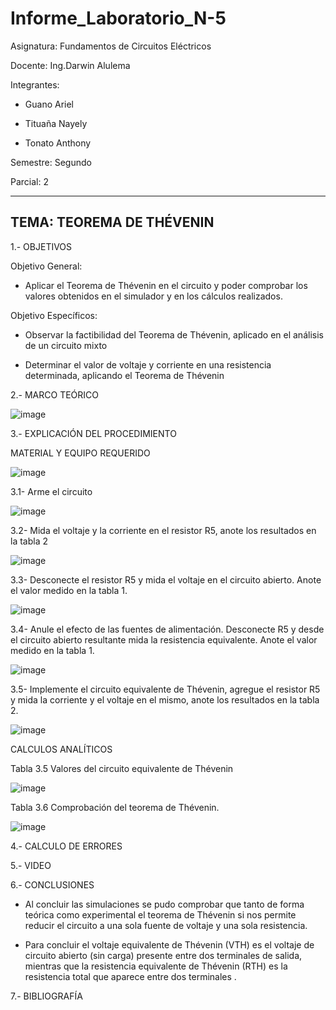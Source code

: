# Informe_Laboratorio_N-5

Asignatura: Fundamentos de Circuitos Eléctricos

Docente: Ing.Darwin Alulema

Integrantes:

* Guano Ariel

* Tituaña Nayely 

* Tonato Anthony 

Semestre: Segundo

Parcial: 2

-------------------------------------------------------------
TEMA: TEOREMA DE THÉVENIN
-------------------------------------------------------------

1.- OBJETIVOS 

Objetivo General:

* Aplicar el Teorema de Thévenin en el circuito y poder comprobar los valores obtenidos en el simulador y en los cálculos realizados.

Objetivo Específicos:

* Observar la factibilidad del Teorema de Thévenin, aplicado en el análisis de un circuito mixto

* Determinar el valor de voltaje y corriente en una resistencia determinada, aplicando el Teorema de Thévenin

2.- MARCO TEÓRICO

![image](https://user-images.githubusercontent.com/105722861/177248242-34742b24-ec1a-464e-a122-c9f8a8577d3b.png)

3.- EXPLICACIÓN DEL PROCEDIMIENTO

MATERIAL Y EQUIPO REQUERIDO

![image](https://user-images.githubusercontent.com/105722861/177644465-24ea1586-c2c5-40c2-ad53-f7b4ae0f59a3.png)

3.1- Arme el circuito 

![image](https://user-images.githubusercontent.com/105722861/177644829-3340ca72-093e-4699-95a0-34d091d70c6b.png)

3.2- Mida el voltaje y la corriente en el resistor R5, anote los resultados en la tabla 2

![image](https://user-images.githubusercontent.com/105722861/177661624-86627b5e-19ab-473c-bea8-4067647a3629.png)

3.3- Desconecte el resistor R5 y mida el voltaje en el circuito abierto. Anote el valor medido en la tabla 1.

![image](https://user-images.githubusercontent.com/105722861/177661660-e24d0ada-0f14-4752-86b3-36a82f280365.png)

3.4- Anule el efecto de las fuentes de alimentación. Desconecte R5 y desde el circuito abierto resultante mida la resistencia equivalente. Anote el valor medido en la tabla 1.

![image](https://user-images.githubusercontent.com/105722861/177661709-bc49f086-4a56-49b4-8cdd-85ee027448a7.png)

3.5- Implemente el circuito equivalente de Thévenin, agregue el resistor R5 y mida la corriente y el voltaje en el mismo, anote los resultados en la tabla 2.

![image](https://user-images.githubusercontent.com/105722861/177661753-4e34f4a7-0c9f-4f2b-a9ed-3c8b2acb35eb.png)

CALCULOS ANALÍTICOS

Tabla 3.5 Valores del circuito equivalente de Thévenin

![image](https://user-images.githubusercontent.com/105722861/177662598-6d12afca-d4e6-49ff-8823-ee0400db2efd.png)

Tabla 3.6 Comprobación del teorema de Thévenin.

![image](https://user-images.githubusercontent.com/105722861/177662680-bf5cc861-3ed7-4acf-8c77-015f603d8a49.png)

4.- CALCULO DE ERRORES

5.- VIDEO

6.- CONCLUSIONES

* Al concluir las simulaciones se pudo comprobar que tanto de forma teórica como experimental el teorema de Thévenin si nos permite reducir el circuito a una sola fuente de voltaje y una sola resistencia.

* Para concluir el voltaje equivalente de Thévenin (VTH) es el voltaje de circuito abierto (sin carga) presente entre dos terminales de salida, mientras que la resistencia equivalente de Thévenin (RTH) es la resistencia total que aparece entre dos terminales .


7.- BIBLIOGRAFÍA




